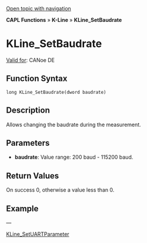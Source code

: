 [Open topic with navigation](../../../../../CANoeDEFamily.htm#Topics/CAPLFunctions/KLine/Functions/CAPLfunctionKLineSetBaudrate.md)

**CAPL Functions** » **K-Line** » **KLine_SetBaudrate**

# KLine_SetBaudrate

[Valid for](../../../Shared/FeatureAvailability.md): CANoe DE

## Function Syntax

```
long KLine_SetBaudrate(dword baudrate)
```

## Description

Allows changing the baudrate during the measurement.

## Parameters

- **baudrate**: Value range: 200 baud - 115200 baud.

## Return Values

On success 0, otherwise a value less than 0.

## Example

—

[KLine_SetUARTParameter](CAPLfunctionKLineSetUARTParameter.md)
